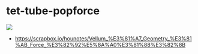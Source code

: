 # tet-tube-popforce
![](https://i.gyazo.com/7df13077a02769a38d7167b11d4b0d8a.gif)  
- https://scrapbox.io/hounotes/Vellum_%E3%81%A7_Geometry_%E3%81%AB_Force_%E3%82%92%E5%8A%A0%E3%81%88%E3%82%8B